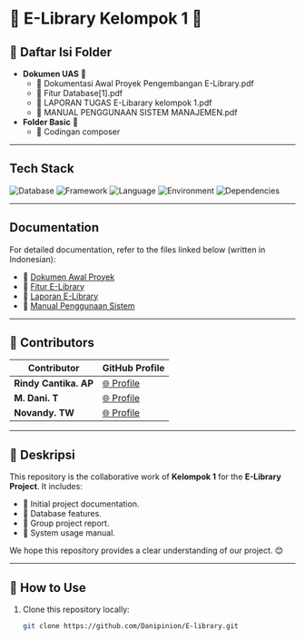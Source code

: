 # 🌟 E-Library Kelompok 1 🌟

## 📂 Daftar Isi Folder

- **Dokumen UAS** 📄
  - 📘 Dokumentasi Awal Proyek Pengembangan E-Library.pdf
  - 📙 Fitur Database[1].pdf
  - 📗 LAPORAN TUGAS E-Libarary kelompok 1.pdf
  - 📕 MANUAL PENGGUNAAN SISTEM MANAJEMEN.pdf
- **Folder Basic** 📁
  - 🔧 Codingan composer

---

## Tech Stack

![Database](https://img.shields.io/badge/database-MySQL-green) ![Framework](https://img.shields.io/badge/framework-Yii2-blue) ![Language](https://img.shields.io/badge/language-PHP-blue) ![Environment](https://img.shields.io/badge/environment-XAMPP-orange) ![Dependencies](https://img.shields.io/badge/dependencies-Composer-yellow)

---

## Documentation

For detailed documentation, refer to the files linked below (written in Indonesian):

- 📘 [Dokumen Awal Proyek](#)
- 📙 [Fitur E-Library](#)
- 📗 [Laporan E-Library](#)
- 📕 [Manual Penggunaan Sistem](#)

---

## 🤝 Contributors

| Contributor     | GitHub Profile                                 |
| --------------- | ---------------------------------------------- |
| **Rindy Cantika. AP**| [🌐 Profile](https://github.com/Danipinions) |
| **M. Dani. T** | [🌐 Profile](https://github.com/Danipinions) |
| **Novandy. TW**     | [🌐 Profile](https://github.com/Novandytw)    |

---

## 📝 Deskripsi

This repository is the collaborative work of **Kelompok 1** for the **E-Library Project**. It includes:

- 📌 Initial project documentation.
- 📌 Database features.
- 📌 Group project report.
- 📌 System usage manual.

We hope this repository provides a clear understanding of our project. 😊

---

## 🚀 How to Use

1. Clone this repository locally:
   ```bash
   git clone https://github.com/Danipinion/E-library.git
   ```
